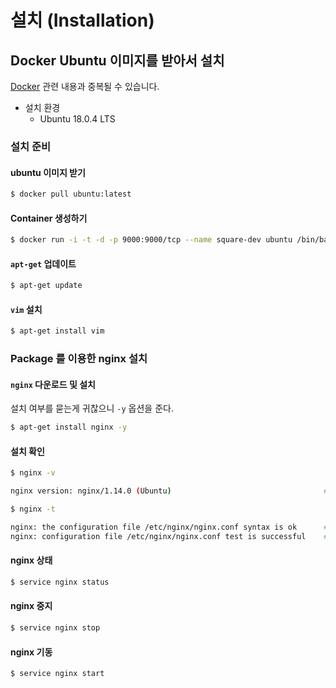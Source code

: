 # 설치 (Installation)

## Docker Ubuntu 이미지를 받아서 설치

[Docker](/book/03.-back-end/06.-devops/docker/cli.html) 관련 내용과 중복될 수 있습니다.

* 설치 환경
  * Ubuntu 18.0.4 LTS

### 설치 준비

#### ubuntu 이미지 받기

```bash
$ docker pull ubuntu:latest
```

#### Container 생성하기

```bash
$ docker run -i -t -d -p 9000:9000/tcp --name square-dev ubuntu /bin/bash
```

#### `apt-get` 업데이트

```bash
$ apt-get update
```

#### `vim` 설치

```bash
$ apt-get install vim
```

### Package 를 이용한 nginx 설치

#### `nginx` 다운로드 및 설치

설치 여부를 묻는게 귀찮으니 `-y` 옵션을 준다.

```bash
$ apt-get install nginx -y
```

#### 설치 확인

```bash
$ nginx -v

nginx version: nginx/1.14.0 (Ubuntu)                                  # version

$ nginx -t

nginx: the configuration file /etc/nginx/nginx.conf syntax is ok      # config file 내용 (문법) 검사
nginx: configuration file /etc/nginx/nginx.conf test is successful    # config file 테스트 결과
```

#### nginx 상태

```bash
$ service nginx status
```

#### nginx 중지

```bash
$ service nginx stop
```

#### nginx 기동

```bash
$ service nginx start
```